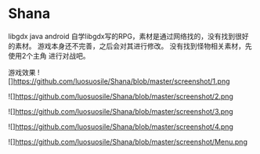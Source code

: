 # Shana
libgdx java android
自学libgdx写的RPG，素材是通过网络找的，没有找到很好的素材。
游戏本身还不完善，之后会对其进行修改。
没有找到怪物相关素材，先使用2个主角 进行对战吧。

游戏效果
![]https://github.com/luosuosile/Shana/blob/master/screenshot/1.png

![]https://github.com/luosuosile/Shana/blob/master/screenshot/2.png

![]https://github.com/luosuosile/Shana/blob/master/screenshot/3.png

![]https://github.com/luosuosile/Shana/blob/master/screenshot/4.png

![]https://github.com/luosuosile/Shana/blob/master/screenshot/Menu.png
